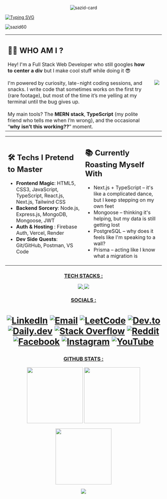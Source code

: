 
<p align="center">
<img 
  src="https://i.ibb.co.com/7tJ6H1XB/sazid-card.jpg" 
  alt="sazid-card" 
/>
<p>
<a align="left" href="https://git.io/typing-svg"><img src="https://readme-typing-svg.herokuapp.com?font=Bebas+Neue&size=45&duration=3000&pause=1000&color=4C8FDA&vCenter=true&width=477&height=70&lines=Hi!+I'm+Shahnawaz+Sazid;I'm+a+Fullstack+Deeloper" alt="Typing SVG" /></a>
</p>


<img src="https://komarev.com/ghpvc/?username=sazid60&label=Profile%20views&color=0e75b6&style=flat" alt="sazid60" />

<table>
  <tr>
    <td>

<h2>👨‍💻 WHO AM I ?</h2>
Hey! I'm  a Full Stack Web Developer who still googles <strong>how to center a div</strong> but I make cool stuff while doing it 😎 <br> <br> 
I'm powered by curiosity, late-night coding sessions, and snacks. I write code that sometimes works on the first try (rare footage), but most of the time it’s me yelling at my terminal until the bug gives up. <br><br>  
My main tools? The <strong>MERN stack</strong>, <strong>TypeScript</strong> (my polite friend who tells me when I’m wrong), and the occasional “<strong>why isn’t this working??</strong>” moment.

</td>
    <td>
      <img src="https://i.ibb.co.com/xT4gVDd/fullstackdeveloper.gif" width="auto" height="auto">
    </td>
  </tr>
</table>

<table>
  <tr>
    <td>

<h2 >🛠️ Techs I Pretend to Master</h2>

- <strong>Frontend Magic</strong>: HTML5, CSS3, JavaScript, TypeScript, React.js, Next.js, Tailwind CSS  
- <strong>Backend Sorcery</strong>: Node.js, Express.js, MongoDB, Mongoose, JWT
-   <strong>Auth & Hosting </strong>: Firebase Auth, Vercel, Render
- <strong>Dev Side Quests</strong>: Git/GitHub, Postman, VS Code
</td>
  <td>

<h2 >📚 Currently Roasting Myself With</h2>

- Next.js + TypeScript – it's like a complicated dance, but I keep stepping on my own feet  
-  Mongoose – thinking it's helping, but my data is still getting lost 
- PostgreSQL – why does it feels like I'm speaking to a wall?  
- Prisma – acting like I know what a migration is
</td>  </tr>
</table>


<h3 align="center" ><u>TECH STACKS :</u></h3>

<p align="center">
<a href="https://skillicons.dev">
  <img src="https://skillicons.dev/icons?i=html,css,tailwind,js,vite,react,nextjs,ts&theme=dark" />
</a>

<a href="https://skillicons.dev">
  <img src="https://skillicons.dev/icons?i=firebase,express,nodejs,mongodb,figma,netlify,vercel,git&theme=dark" />
</a>
</p>


<h3 align="center"><u>SOCIALS :</u></h3>
 
 <h1  align="center">

[![LinkedIn](https://img.shields.io/badge/LinkedIn-%230077B5.svg?logo=linkedin&logoColor=white)](https://linkedin.com/in/shahnawaz-sazid)
[![Email](https://img.shields.io/badge/Email-D14836?logo=gmail&logoColor=white)](mailto:shahnawazsazid60@gmail.com)
[![LeetCode](https://img.shields.io/badge/LeetCode-FFA116?logo=LeetCode&logoColor=white)](https://leetcode.com/Shahnawaz_Sazid)
[![Dev.to](https://img.shields.io/badge/dev.to-000000?logo=devdotto&logoColor=white)](https://dev.to/sazid60)
[![Daily.dev](https://img.shields.io/badge/Daily.dev-111111?logo=dailydotdev&logoColor=white)](https://app.daily.dev/shahnawazsazid)
[![Stack Overflow](https://img.shields.io/badge/-Stackoverflow-FE7A16?logo=stack-overflow&logoColor=white)](https://stackoverflow.com/users/28568695)
[![Reddit](https://img.shields.io/badge/Reddit-FF4500?logo=reddit&logoColor=white)](https://www.reddit.com/user/Chance-Blood-1812)
[![Facebook](https://img.shields.io/badge/Facebook-%231877F2.svg?logo=Facebook&logoColor=white)](https://facebook.com/shahnawaz.sazid.71)
[![Instagram](https://img.shields.io/badge/Instagram-%23E4405F.svg?logo=Instagram&logoColor=white)](https://instagram.com/shahnawaz.sazid.71)
[![YouTube](https://img.shields.io/badge/YouTube-%23FF0000.svg?logo=YouTube&logoColor=white)](https://youtube.com/@Zephyr123-v6f)

 </h1>
<h3 align="center" ><u>GITHUB STATS :</u></h3>
<p align="center">
  <img src="https://github-readme-stats.vercel.app/api?username=Sazid60&theme=blue_navy&hide_border=true&include_all_commits=true&count_private=true" height="180" />
  <img src="https://github-readme-stats.vercel.app/api/top-langs/?username=Sazid60&theme=blue_navy&hide_border=true&include_all_commits=true&count_private=true&layout=compact" height="180" />
 
</p>

<p align="center">
<img src="https://nirzak-streak-stats.vercel.app/?user=Sazid60&theme=blue_navy&hide_border=true" height="180" />
</p>


<p align="center">
    <img src="https://github-readme-activity-graph.vercel.app/graph?username=sazid60&theme=github-dark" />
</p>


<p align="center">&nbsp;</p>

<!-- <a href="https://wakatime.com"><img src="https://wakatime.com/share/@ba184922-72ee-48f9-9141-39abfbc219ad/9a15ac25-ea78-48a2-ba7b-6c9fe9a4dc25.png" /></a> -->

<!-- [![Sazid's GitHub Activity Graph](https://github-readme-activity-graph.vercel.app/graph?username=sazid60&theme=react-dark)](https://github.com/ashutosh00710/github-readme-activity-graph) -->
